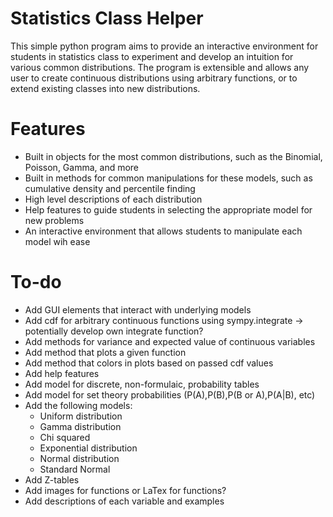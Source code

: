 # Statistics Class Helper
  This simple python program aims to provide an interactive environment for students in statistics class to experiment and develop an intuition for various common distributions. The program is extensible and allows any user to create continuous distributions using arbitrary functions, or to extend existing classes into new distributions.

# Features
  - Built in objects for the most common distributions, such as the Binomial, Poisson, Gamma, and more
  - Built in methods for common manipulations for these models, such as cumulative density and percentile finding
  - High level descriptions of each distribution
  - Help features to guide students in selecting the appropriate model for new problems
  - An interactive environment that allows students to manipulate each model wih ease

# To-do
  - Add GUI elements that interact with underlying models
  - Add cdf for arbitrary continuous functions using sympy.integrate -> potentially develop own integrate function?
  - Add methods for variance and expected value of continuous variables
  - Add method that plots a given function
  - Add method that colors in plots based on passed cdf values
  - Add help features
  - Add model for discrete, non-formulaic, probability tables
  - Add model for set theory probabilities (P(A),P(B),P(B or A),P(A|B), etc)
  - Add the following models:
    - Uniform distribution
    - Gamma distribution
    - Chi squared
    - Exponential distribution
    - Normal distribution
    - Standard Normal
  - Add Z-tables
  - Add images for functions or LaTex for functions?
  - Add descriptions of each variable and examples
